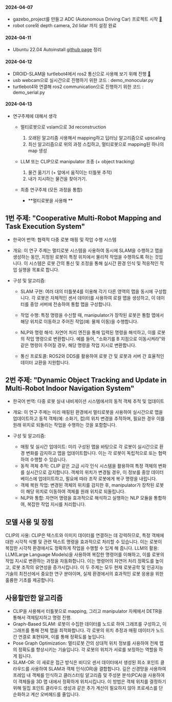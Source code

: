 #### 2024-04-07
- gazebo_project를 만들고 ADC (Autonomous Driving Car) 프로젝트 시작 [🔗](https://github.com/j-wye/gazebo_project/tree/main/ADC)
- robot core와 depth camera, 2d lidar 까지 설정 완료

#### 2024-04-11
- Ubuntu 22.04 Autoinstall [github page](https://github.com/j-wye/j-wye.github.io) 정리

#### 2024-04-12
- DROID-SLAM을 turtlebot4에서 ros2 통신으로 사용해 보기 위해 진행 [🔗](https://github.com/j-wye/droid_slam/blob/main/README.md#droid-slam)
- usb webcam으로 실시간으로 진행하기 위한 코드 : demo_monocular.py
- turtlebot4와 연결해 ros2 communication으로 진행하기 위한 코드 : demo_serial.py

#### 2024-04-13
- 연구주제에 대해서 생각
    - 멀티로봇으로 vslam으로 3d reconstruction
        1. 오래된 알고리즘 사용해서 mapping하고 딥러닝 알고리즘으로 upscaling
        2. 최신 알고리즘으로 위의 과정 스킵하고, 멀티로봇으로 mapping된 하나의 map 생성


    - LLM 또는 CLIP으로 manipulator 조종 (+ object tracking)
        1. 물건 옮기기 (+ 앞에서 움직이는 터틀봇 추적)
        2. 내가 지시하는 물건을 찾아가기.
    
    - 최종 연구주제 (모든 과정을 통합)
        - **멀티로봇을 사용해 **

<!-- 연구주제를 다음과 같이 2개로 생각했다. 전제조건은 실내에서 진행할 것이고, 주된 연산을 진행하는 데스크탑(메인 컴퓨터)과 ros2 통신으로 멀티로봇(터틀봇4), 그리고 로봇팔이 장착된 로봇(manipulator)을 연결해서 진행할 것이다. 내가 연구를 진행할 때 사용할 장치는 메인 컴퓨터, 터틀봇4(혹은 multi-robot), manipulator라고 부를 것이다.

1번) Multi-Robot을 사용해서 동시에 서로 다른 곳을 향해서 CLIP 알고리즘과 함께 SLAM을 진행한다. 그러면 메인 컴퓨터에서 Multi-Robot들을 통해서 들어오는 input data들로 map이 생성된다. 그리고 메인 컴퓨터에서 "(어디)로 가서 (어떤) 행동을 하거나 (어떤) 물건을 옮겨라" 라는 식의 명령을 텍스트를 통해서 내리면, manipulator 자체적으로 DETR알고리즘을 실행해서 보다 정확한 Object Detection을 진행해서 섬세한 조종을 하는 명령을 수행하는 연구이다.

2번) 실내에서 진행하는 조건이므로, 미리 환경에 대한 정보를 미리 mapping해놓는다. 그렇게 되면 known environment에서 진행하는 것이 된다. Multi-Robot을 사용해서 동시에 CLIP 알고리즘과 함께 SLAM을 진행한다. 이때 메인 컴퓨터로 들어오는 Multi-Robot들을 통해서 들어오는 input data들을 토대로 실시간으로 기존의 map과 비교해서 map을 업데이트한다. 그랬을 때, 예를 들어 물건(소화기or 컵)의 위치가 변경되었다면, 그 위치로 manipulator가 움직이고 manipulator 자체적으로 DETR알고리즘을 실행해서 물건(소화기or 컵)을 기존의 위치로 움직이는 것에 대한 연구이다.

-->


## 1번 주제: "Cooperative Multi-Robot Mapping and Task Execution System"
- 한국어 번역: 협력적 다중 로봇 매핑 및 작업 수행 시스템

- 개요: 이 연구 주제는 멀티로봇 시스템을 사용하여 동시에 SLAM을 수행하고 맵을 생성하는 동안, 지정된 로봇이 특정 위치에서 물리적 작업을 수행하도록 하는 것입니다. 이 시스템은 로봇 간의 통신 및 조정을 통해 실시간 환경 인식 및 적응적인 작업 실행을 목표로 합니다.

- 구성 및 알고리즘:
    - SLAM 구현: 여러 대의 터틀봇4를 이용해 각기 다른 영역의 맵을 동시에 구성합니다. 각 로봇은 자체적인 센서 데이터를 사용하여 로컬 맵을 생성하고, 이 데이터를 중앙 서버에 전송하여 통합 맵을 구성합니다.
    
    - 작업 수행: 특정 명령을 수신할 때, manipulator가 장착된 로봇은 통합 맵에서 해당 위치로 이동하고 주어진 작업(예: 물체 이동)을 수행합니다.

    - NLP와 명령 해석: 자연어 처리 엔진을 통해 입력된 명령을 해석하고, 이를 로봇의 작업 명령으로 변환합니다. 예를 들어, "소화기를 B 지점으로 이동시켜라"와 같은 명령이 주어질 경우, 해당 명령을 작업 지시로 변환합니다.
    - 통신 프로토콜: ROS2와 DDS를 활용하여 로봇 간 및 로봇과 서버 간 효율적인 데이터 교환을 지원합니다.

## 2번 주제: "Dynamic Object Tracking and Update in Multi-Robot Indoor Navigation System"
- 한국어 번역: 다중 로봇 실내 내비게이션 시스템에서의 동적 객체 추적 및 업데이트

- 개요: 이 연구 주제는 미리 매핑된 환경에서 멀티로봇을 사용하여 실시간으로 맵을 업데이트하고 동적 객체(예: 소화기, 컵)의 위치 변경을 추적하며, 필요한 경우 이를 원래 위치로 되돌리는 작업을 수행하는 것을 포함합니다.

- 구성 및 알고리즘:

    - 매핑 및 실시간 업데이트: 미리 구성된 맵을 바탕으로 각 로봇이 실시간으로 환경 변화를 감지하고 맵을 업데이트합니다. 이는 각 로봇이 독립적으로 또는 협력하여 수행할 수 있습니다.
    - 동적 객체 추적: CLIP 같은 고급 시각 인식 시스템을 활용하여 특정 객체의 변화를 실시간으로 감지합니다. 객체의 위치가 변경될 경우, 이 정보를 중앙 데이터베이스에 업데이트하고, 필요에 따라 조작 로봇에게 복구 명령을 내립니다.
    - 객체 복원 작업: 변경된 객체의 위치를 감지한 후, manipulator가 장착된 로봇이 해당 위치로 이동하여 객체를 원래 위치로 되돌립니다.
    - NLP와 통합: 자연어 명령을 효과적으로 해석하고 실행하는 NLP 모듈을 통합하여, 복잡한 작업 지시를 처리합니다.

## 모델 사용 및 장점
CLIP의 사용: CLIP은 텍스트와 이미지 데이터를 연결하는 데 강력하므로, 특정 객체에 대한 시각적 식별 및 관련 텍스트 명령을 효과적으로 처리할 수 있습니다. 이는 로봇이 복잡한 시각적 환경에서도 정확하게 작업을 수행할 수 있게 해 줍니다.
LLM의 활용: LLM(Large Language Models)을 사용하여 복잡한 명령어를 이해하고, 이를 로봇의 작업 지시로 변환하는 과정을 자동화합니다. 이는 명령어의 자연어 처리 정확도를 높이고, 로봇 조작의 유연성을 증가시킵니다.
이 두 주제는 모두 현재 로봇공학 및 인공지능 기술의 최전선에서 중요한 연구 분야이며, 실제 환경에서의 효과적인 로봇 응용을 위한 훌륭한 기초를 제공합니다.


## 사용할만한 알고리즘
- CLIP을 사용해서 터틀봇으로 mapping, 그리고 manipulator 자체에서 DETR을 통해서 객체탐지하고 명령 진행.
- Graph-Based SLAM: 로봇이 수집한 데이터를 노드로 하여 그래프를 구성하고, 이 그래프를 통해 전체 맵을 최적화합니다. 각 로봇의 위치 추정과 매핑 데이터가 노드 간 연결로 표현되며, 이를 통해 정확도를 높입니다.
- Pose Graph Optimization: 멀티로봇 간의 상대적 위치 정보를 사용하여 전체 맵의 정확도를 향상시키는 기술입니다. 각 로봇의 위치가 서로를 보정하는 역할을 하게 됩니다.
- SLAM-OR: 이 새로운 접근 방식은 비디오 센서 데이터에서 생성된 희소 포인트 클라우드를 사용하여 SLAM과 객체 인식(OR)을 결합합니다. 깊은 신경망을 사용하여 프레임 내 객체를 인식하고 클러스터링 알고리즘 및 주성분 분석(PCA)을 사용하여 이 객체들을 3D 맵 내에서 정확하게 위치시킵니다. 이 방법은 객체 위치를 결정하기 위해 밀집 포인트 클라우드 생성과 같은 추가 계산이 필요하지 않아 프로세스를 단순화하고 계산 오버헤드를 줄입니다.
